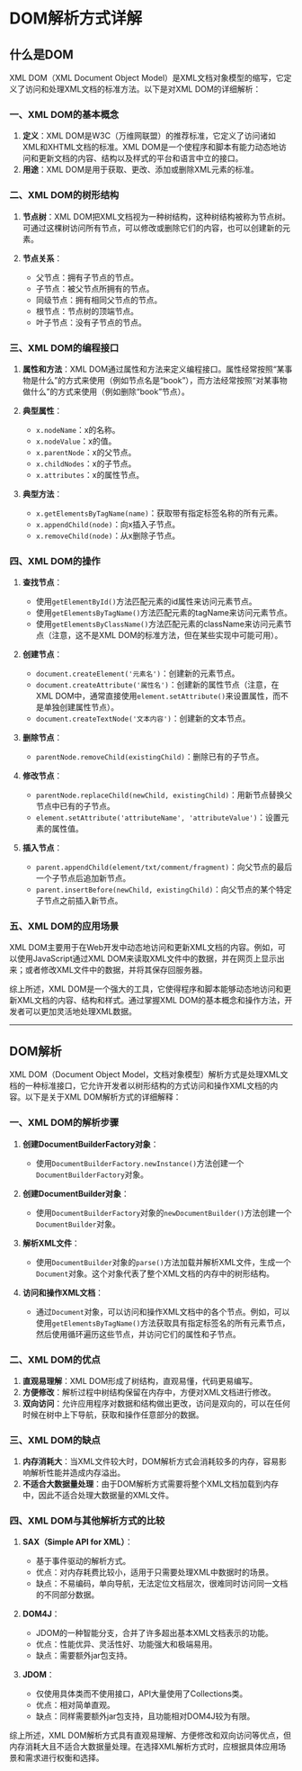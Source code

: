 # DOM解析方式详解

## 什么是DOM

XML DOM（XML Document Object Model）是XML文档对象模型的缩写，它定义了访问和处理XML文档的标准方法。以下是对XML DOM的详细解析：

### 一、XML DOM的基本概念

1. **定义**：XML DOM是W3C（万维网联盟）的推荐标准，它定义了访问诸如XML和XHTML文档的标准。XML DOM是一个使程序和脚本有能力动态地访问和更新文档的内容、结构以及样式的平台和语言中立的接口。
2. **用途**：XML DOM是用于获取、更改、添加或删除XML元素的标准。

### 二、XML DOM的树形结构

1. **节点树**：XML DOM把XML文档视为一种树结构，这种树结构被称为节点树。可通过这棵树访问所有节点，可以修改或删除它们的内容，也可以创建新的元素。
2. **节点关系**：

    * 父节点：拥有子节点的节点。
    * 子节点：被父节点所拥有的节点。
    * 同级节点：拥有相同父节点的节点。
    * 根节点：节点树的顶端节点。
    * 叶子节点：没有子节点的节点。

### 三、XML DOM的编程接口

1. **属性和方法**：XML DOM通过属性和方法来定义编程接口。属性经常按照“某事物是什么”的方式来使用（例如节点名是“book”），而方法经常按照“对某事物做什么”的方式来使用（例如删除“book”节点）。
2. **典型属性**：

    * `x.nodeName`：x的名称。
    * `x.nodeValue`：x的值。
    * `x.parentNode`：x的父节点。
    * `x.childNodes`：x的子节点。
    * `x.attributes`：x的属性节点。

3. **典型方法**：

    * `x.getElementsByTagName(name)`：获取带有指定标签名称的所有元素。
    * `x.appendChild(node)`：向x插入子节点。
    * `x.removeChild(node)`：从x删除子节点。

### 四、XML DOM的操作

1. **查找节点**：

    * 使用`getElementById()`方法匹配元素的id属性来访问元素节点。
    * 使用`getElementsByTagName()`方法匹配元素的tagName来访问元素节点。
    * 使用`getElementsByClassName()`方法匹配元素的className来访问元素节点（注意，这不是XML DOM的标准方法，但在某些实现中可能可用）。

2. **创建节点**：

    * `document.createElement('元素名')`：创建新的元素节点。
    * `document.createAttribute('属性名')`：创建新的属性节点（注意，在XML DOM中，通常直接使用`element.setAttribute()`来设置属性，而不是单独创建属性节点）。
    * `document.createTextNode('文本内容')`：创建新的文本节点。

3. **删除节点**：

    * `parentNode.removeChild(existingChild)`：删除已有的子节点。

4. **修改节点**：

    * `parentNode.replaceChild(newChild, existingChild)`：用新节点替换父节点中已有的子节点。
    * `element.setAttribute('attributeName', 'attributeValue')`：设置元素的属性值。

5. **插入节点**：

    * `parent.appendChild(element/txt/comment/fragment)`：向父节点的最后一个子节点后追加新节点。
    * `parent.insertBefore(newChild, existingChild)`：向父节点的某个特定子节点之前插入新节点。

### 五、XML DOM的应用场景

XML DOM主要用于在Web开发中动态地访问和更新XML文档的内容。例如，可以使用JavaScript通过XML DOM来读取XML文件中的数据，并在网页上显示出来；或者修改XML文件中的数据，并将其保存回服务器。

综上所述，XML DOM是一个强大的工具，它使得程序和脚本能够动态地访问和更新XML文档的内容、结构和样式。通过掌握XML DOM的基本概念和操作方法，开发者可以更加灵活地处理XML数据。

---

## DOM解析

XML DOM（Document Object Model，文档对象模型）解析方式是处理XML文档的一种标准接口，它允许开发者以树形结构的方式访问和操作XML文档的内容。以下是关于XML DOM解析方式的详细解释：

### 一、XML DOM的解析步骤

1. **创建DocumentBuilderFactory对象**：
   * 使用`DocumentBuilderFactory.newInstance()`方法创建一个`DocumentBuilderFactory`对象。

2. **创建DocumentBuilder对象**：
   * 使用`DocumentBuilderFactory`对象的`newDocumentBuilder()`方法创建一个`DocumentBuilder`对象。

3. **解析XML文件**：
   * 使用`DocumentBuilder`对象的`parse()`方法加载并解析XML文件，生成一个`Document`对象。这个对象代表了整个XML文档的内存中的树形结构。

4. **访问和操作XML文档**：
   * 通过`Document`对象，可以访问和操作XML文档中的各个节点。例如，可以使用`getElementsByTagName()`方法获取具有指定标签名的所有元素节点，然后使用循环遍历这些节点，并访问它们的属性和子节点。

### 二、XML DOM的优点

1. **直观易理解**：XML DOM形成了树结构，直观易懂，代码更易编写。
2. **方便修改**：解析过程中树结构保留在内存中，方便对XML文档进行修改。
3. **双向访问**：允许应用程序对数据和结构做出更改，访问是双向的，可以在任何时候在树中上下导航，获取和操作任意部分的数据。

### 三、XML DOM的缺点

1. **内存消耗大**：当XML文件较大时，DOM解析方式会消耗较多的内存，容易影响解析性能并造成内存溢出。
2. **不适合大数据量处理**：由于DOM解析方式需要将整个XML文档加载到内存中，因此不适合处理大数据量的XML文件。

### 四、XML DOM与其他解析方式的比较

1. **SAX（Simple API for XML）**：
   * 基于事件驱动的解析方式。
   * 优点：对内存耗费比较小，适用于只需要处理XML中数据时的场景。
   * 缺点：不易编码，单向导航，无法定位文档层次，很难同时访问同一文档的不同部分数据。

2. **DOM4J**：
   * JDOM的一种智能分支，合并了许多超出基本XML文档表示的功能。
   * 优点：性能优异、灵活性好、功能强大和极端易用。
   * 缺点：需要额外jar包支持。

3. **JDOM**：
   * 仅使用具体类而不使用接口，API大量使用了Collections类。
   * 优点：相对简单直观。
   * 缺点：同样需要额外jar包支持，且功能相对DOM4J较为有限。

综上所述，XML DOM解析方式具有直观易理解、方便修改和双向访问等优点，但内存消耗大且不适合大数据量处理。在选择XML解析方式时，应根据具体应用场景和需求进行权衡和选择。
